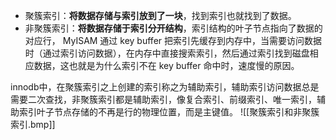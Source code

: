 - 聚簇索引：**将数据存储与索引放到了一块**，找到索引也就找到了数据。
- 非聚簇索引：**将数据存储于索引分开结构**，索引结构的叶子节点指向了数据的对应行， MyISAM 通过 key buffer 把索引先缓存到内存中，当需要访问数据时（通过索引访问数据），在内存中直接搜索索引，然后通过索引找到磁盘相应数据，这也就是为什么索引不在 key buffer 命中时，速度慢的原因。

innodb中，在聚簇索引之上创建的索引称之为辅助索引，辅助索引访问数据总是需要二次查找，非聚簇索引都是辅助索引，像复合索引、前缀索引、唯一索引，辅助索引叶子节点存储的不再是行的物理位置，而是主键值。
![[聚簇索引和非聚簇索引.bmp]]
